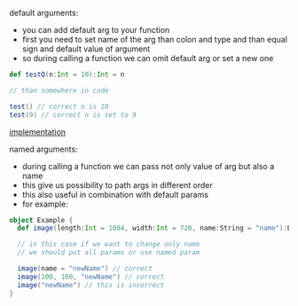default arguments:
- you can add default arg to your function
- first you need to set name of the arg than colon and type and than
  equal sign and default value of argument
- so during calling a function we can omit default arg or set a new one

```scala
def testQ(n:Int = 10):Int = n

// than somewhere in code

test() // correct n is 10
test(9) // correct n is set to 9
```

[implementation](../../exercises/basic/CallByValueCallByName.scala)

named arguments:
- during calling a function we can pass not only value of arg but also a name
- this give us possibility to path args in different order
- this also useful in combination with default params
- for example:
```scala
object Example {
  def image(length:Int = 1084, width:Int = 720, name:String = "name"):Boolean = ???

  // in this case if we want to change only name
  // we should put all params or use named param

  image(name = "newName") // correct
  image(100, 100, "newName") // correct
  image("newName") // this is incorrect
}

```